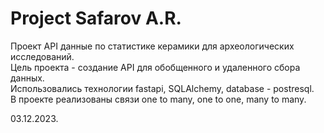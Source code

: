 # Project Safarov A.R.

Проект API данные по статистике керамики для археологических исследований.  
Цель проекта - создание API для обобщенного и удаленного сбора данных.  
Использовались технологии fastapi, SQLAlchemy, database - postresql.  
В проекте реализованы связи one to many, one to one, many to many.  

03.12.2023.  
